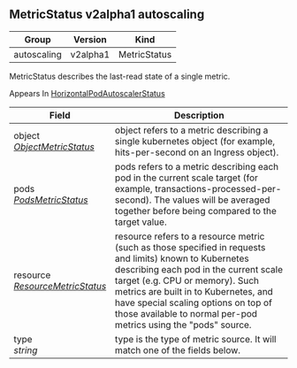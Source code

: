 ## MetricStatus v2alpha1 autoscaling

Group        | Version     | Kind
------------ | ---------- | -----------
autoscaling | v2alpha1 | MetricStatus



MetricStatus describes the last-read state of a single metric.

<aside class="notice">
Appears In  <a href="#horizontalpodautoscalerstatus-v2alpha1">HorizontalPodAutoscalerStatus</a> </aside>

Field        | Description
------------ | -----------
object <br /> *[ObjectMetricStatus](#objectmetricstatus-v2alpha1)*  | object refers to a metric describing a single kubernetes object (for example, hits-per-second on an Ingress object).
pods <br /> *[PodsMetricStatus](#podsmetricstatus-v2alpha1)*  | pods refers to a metric describing each pod in the current scale target (for example, transactions-processed-per-second).  The values will be averaged together before being compared to the target value.
resource <br /> *[ResourceMetricStatus](#resourcemetricstatus-v2alpha1)*  | resource refers to a resource metric (such as those specified in requests and limits) known to Kubernetes describing each pod in the current scale target (e.g. CPU or memory). Such metrics are built in to Kubernetes, and have special scaling options on top of those available to normal per-pod metrics using the "pods" source.
type <br /> *string*  | type is the type of metric source.  It will match one of the fields below.

